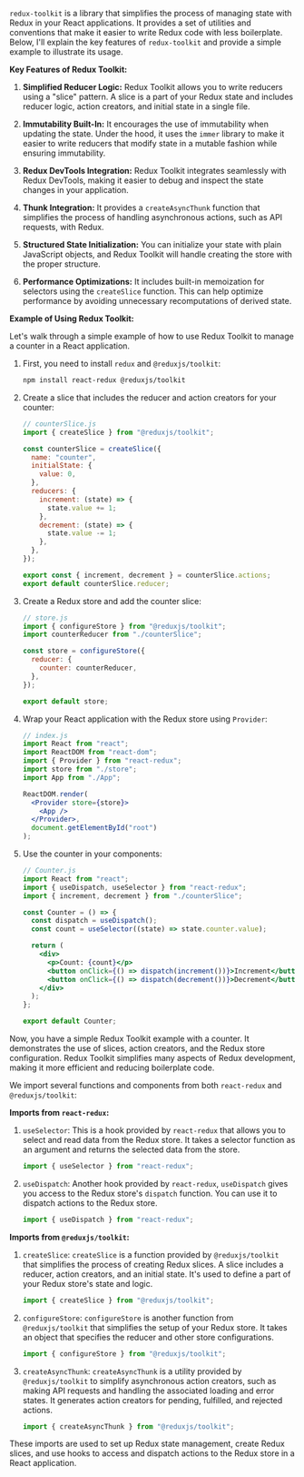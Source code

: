 `redux-toolkit` is a library that simplifies the process of managing state with Redux in your React applications. It provides a set of utilities and conventions that make it easier to write Redux code with less boilerplate. Below, I'll explain the key features of `redux-toolkit` and provide a simple example to illustrate its usage.

**Key Features of Redux Toolkit:**

1. **Simplified Reducer Logic:** Redux Toolkit allows you to write reducers using a "slice" pattern. A slice is a part of your Redux state and includes reducer logic, action creators, and initial state in a single file.

2. **Immutability Built-In:** It encourages the use of immutability when updating the state. Under the hood, it uses the `immer` library to make it easier to write reducers that modify state in a mutable fashion while ensuring immutability.

3. **Redux DevTools Integration:** Redux Toolkit integrates seamlessly with Redux DevTools, making it easier to debug and inspect the state changes in your application.

4. **Thunk Integration:** It provides a `createAsyncThunk` function that simplifies the process of handling asynchronous actions, such as API requests, with Redux.

5. **Structured State Initialization:** You can initialize your state with plain JavaScript objects, and Redux Toolkit will handle creating the store with the proper structure.

6. **Performance Optimizations:** It includes built-in memoization for selectors using the `createSlice` function. This can help optimize performance by avoiding unnecessary recomputations of derived state.

**Example of Using Redux Toolkit:**

Let's walk through a simple example of how to use Redux Toolkit to manage a counter in a React application.

1. First, you need to install `redux` and `@reduxjs/toolkit`:

   ```bash
   npm install react-redux @reduxjs/toolkit
   ```

2. Create a slice that includes the reducer and action creators for your counter:

   ```jsx
   // counterSlice.js
   import { createSlice } from "@reduxjs/toolkit";

   const counterSlice = createSlice({
     name: "counter",
     initialState: {
       value: 0,
     },
     reducers: {
       increment: (state) => {
         state.value += 1;
       },
       decrement: (state) => {
         state.value -= 1;
       },
     },
   });

   export const { increment, decrement } = counterSlice.actions;
   export default counterSlice.reducer;
   ```

3. Create a Redux store and add the counter slice:

   ```jsx
   // store.js
   import { configureStore } from "@reduxjs/toolkit";
   import counterReducer from "./counterSlice";

   const store = configureStore({
     reducer: {
       counter: counterReducer,
     },
   });

   export default store;
   ```

4. Wrap your React application with the Redux store using `Provider`:

   ```jsx
   // index.js
   import React from "react";
   import ReactDOM from "react-dom";
   import { Provider } from "react-redux";
   import store from "./store";
   import App from "./App";

   ReactDOM.render(
     <Provider store={store}>
       <App />
     </Provider>,
     document.getElementById("root")
   );
   ```

5. Use the counter in your components:

   ```jsx
   // Counter.js
   import React from "react";
   import { useDispatch, useSelector } from "react-redux";
   import { increment, decrement } from "./counterSlice";

   const Counter = () => {
     const dispatch = useDispatch();
     const count = useSelector((state) => state.counter.value);

     return (
       <div>
         <p>Count: {count}</p>
         <button onClick={() => dispatch(increment())}>Increment</button>
         <button onClick={() => dispatch(decrement())}>Decrement</button>
       </div>
     );
   };

   export default Counter;
   ```

Now, you have a simple Redux Toolkit example with a counter. It demonstrates the use of slices, action creators, and the Redux store configuration. Redux Toolkit simplifies many aspects of Redux development, making it more efficient and reducing boilerplate code.

We import several functions and components from both `react-redux` and `@reduxjs/toolkit`:

**Imports from `react-redux`:**

1. `useSelector`: This is a hook provided by `react-redux` that allows you to select and read data from the Redux store. It takes a selector function as an argument and returns the selected data from the store.

   ```javascript
   import { useSelector } from "react-redux";
   ```

2. `useDispatch`: Another hook provided by `react-redux`, `useDispatch` gives you access to the Redux store's `dispatch` function. You can use it to dispatch actions to the Redux store.

   ```javascript
   import { useDispatch } from "react-redux";
   ```

**Imports from `@reduxjs/toolkit`:**

1. `createSlice`: `createSlice` is a function provided by `@reduxjs/toolkit` that simplifies the process of creating Redux slices. A slice includes a reducer, action creators, and an initial state. It's used to define a part of your Redux store's state and logic.

   ```javascript
   import { createSlice } from "@reduxjs/toolkit";
   ```

2. `configureStore`: `configureStore` is another function from `@reduxjs/toolkit` that simplifies the setup of your Redux store. It takes an object that specifies the reducer and other store configurations.

   ```javascript
   import { configureStore } from "@reduxjs/toolkit";
   ```

3. `createAsyncThunk`: `createAsyncThunk` is a utility provided by `@reduxjs/toolkit` to simplify asynchronous action creators, such as making API requests and handling the associated loading and error states. It generates action creators for pending, fulfilled, and rejected actions.

   ```javascript
   import { createAsyncThunk } from "@reduxjs/toolkit";
   ```

These imports are used to set up Redux state management, create Redux slices, and use hooks to access and dispatch actions to the Redux store in a React application.
